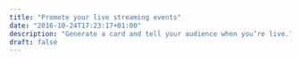 ```yaml
---
title: "Promote your live streaming events"
date: "2016-10-24T17:23:17+01:00"
description: "Generate a card and tell your audience when you’re live."
draft: false
---
```

